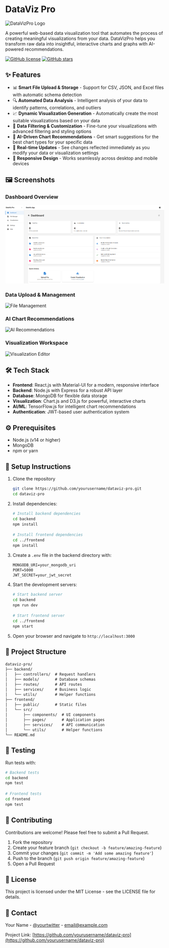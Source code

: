 # DataViz Pro

![DataVizPro Logo](https://via.placeholder.com/800x200?text=DataVizPro)

A powerful web-based data visualization tool that automates the process of creating meaningful visualizations from your data. DataVizPro helps you transform raw data into insightful, interactive charts and graphs with AI-powered recommendations.

[![GitHub license](https://img.shields.io/github/license/yourusername/dataviz-pro)](https://github.com/yourusername/dataviz-pro/blob/main/LICENSE)
[![GitHub stars](https://img.shields.io/github/stars/yourusername/dataviz-pro)](https://github.com/yourusername/dataviz-pro/stargazers)

## ✨ Features

- 📊 **Smart File Upload & Storage** - Support for CSV, JSON, and Excel files with automatic schema detection
- 🔍 **Automated Data Analysis** - Intelligent analysis of your data to identify patterns, correlations, and outliers
- 📈 **Dynamic Visualization Generation** - Automatically create the most suitable visualizations based on your data
- 🎨 **Data Filtering & Customization** - Fine-tune your visualizations with advanced filtering and styling options
- 🤖 **AI-Driven Chart Recommendations** - Get smart suggestions for the best chart types for your specific data
- 🔄 **Real-time Updates** - See changes reflected immediately as you modify your data or visualization settings
- 📱 **Responsive Design** - Works seamlessly across desktop and mobile devices

## 🖼️ Screenshots

### Dashboard Overview
![Dashboard](./screenshots/dashboard.png)

### Data Upload & Management
![File Management](https://via.placeholder.com/800x450?text=File+Management+Screenshot)

### AI Chart Recommendations
![AI Recommendations](https://via.placeholder.com/800x450?text=AI+Recommendations+Screenshot)

### Visualization Workspace
![Visualization Editor](https://via.placeholder.com/800x450?text=Visualization+Editor+Screenshot)

## 🛠️ Tech Stack

- **Frontend**: React.js with Material-UI for a modern, responsive interface
- **Backend**: Node.js with Express for a robust API layer
- **Database**: MongoDB for flexible data storage
- **Visualization**: Chart.js and D3.js for powerful, interactive charts
- **AI/ML**: TensorFlow.js for intelligent chart recommendations
- **Authentication**: JWT-based user authentication system

## ⚙️ Prerequisites

- Node.js (v14 or higher)
- MongoDB
- npm or yarn

## 🚀 Setup Instructions

1. Clone the repository
   ```bash
   git clone https://github.com/yourusername/dataviz-pro.git
   cd dataviz-pro
   ```

2. Install dependencies:
   ```bash
   # Install backend dependencies
   cd backend
   npm install

   # Install frontend dependencies
   cd ../frontend
   npm install
   ```

3. Create a `.env` file in the backend directory with:
   ```
   MONGODB_URI=your_mongodb_uri
   PORT=5000
   JWT_SECRET=your_jwt_secret
   ```

4. Start the development servers:
   ```bash
   # Start backend server
   cd backend
   npm run dev

   # Start frontend server
   cd ../frontend
   npm start
   ```

5. Open your browser and navigate to `http://localhost:3000`

## 📁 Project Structure

```
dataviz-pro/
├── backend/
│   ├── controllers/  # Request handlers
│   ├── models/       # Database schemas
│   ├── routes/       # API routes
│   ├── services/     # Business logic
│   └── utils/        # Helper functions
├── frontend/
│   ├── public/       # Static files
│   └── src/
│       ├── components/  # UI components
│       ├── pages/       # Application pages
│       ├── services/    # API communication
│       └── utils/       # Helper functions
└── README.md
```

## 🧪 Testing

Run tests with:
```bash
# Backend tests
cd backend
npm test

# Frontend tests
cd frontend
npm test
```

## 🤝 Contributing

Contributions are welcome! Please feel free to submit a Pull Request.

1. Fork the repository
2. Create your feature branch (`git checkout -b feature/amazing-feature`)
3. Commit your changes (`git commit -m 'Add some amazing feature'`)
4. Push to the branch (`git push origin feature/amazing-feature`)
5. Open a Pull Request

## 📝 License

This project is licensed under the MIT License - see the LICENSE file for details.

## 📧 Contact

Your Name - [@yourtwitter](https://twitter.com/yourtwitter) - email@example.com

Project Link: [https://github.com/yourusername/dataviz-pro](https://github.com/yourusername/dataviz-pro) 